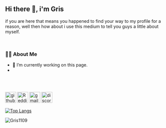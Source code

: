 <!---
Gris1109/Gris1109 is a ✨ special ✨ repository because its `README.md` (this file) appears on your GitHub profile.
You can click the Preview link to take a look at your changes.
--->


## Hi there 👋, i'm Gris
if you are here that means you happened to find your way to my profile for a reason, 
well then how about i use this medium to tell you guys a little about myself. 

<br/>


### :man_technologist: About Me
- 🔭 I’m currently working on this page.
- 


<br/>
<br/>



[<img src='https://cdn.jsdelivr.net/npm/simple-icons@3.0.1/icons/github.svg' alt='github' height='35'>](https://github.com/GRIS1109)  [<img src='https://cdn.jsdelivr.net/npm/simple-icons@3.0.1/icons/reddit.svg' alt='Reddit' height='35'>](https://www.reddit.com/user/-Gris)  [<img src='https://cdn.jsdelivr.net/npm/simple-icons@3.0.1/icons/gmail.svg' alt='gmail' height='35'>](ifeanyiobiana@gmail.com)  [<img src='https://cdn.jsdelivr.net/npm/simple-icons@3.0.1/icons/discord.svg' alt='discord' height='35'>](https://discord.com/users/#8536)

[![Top Langs](https://github-readme-stats.vercel.app/api/top-langs/?username=GRIS1109)](https://github.com/anuraghazra/github-readme-stats)



<p align="left"> <img src="https://github-readme-stats.vercel.app/api?username=Gris1109&show_icons=true&theme=dracula" alt="Gris1109" />



